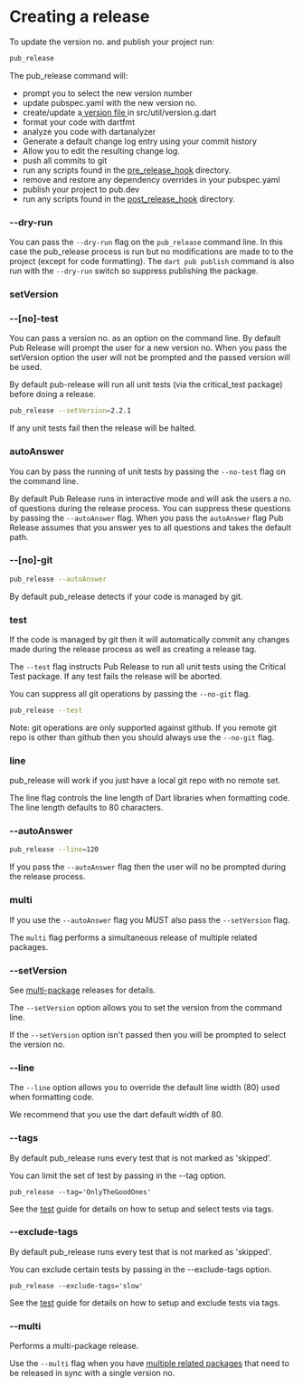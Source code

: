 # Creating a release

To update the version no. and publish your project run:

```bash
pub_release
```

The pub\_release command will:

* prompt you to select the new version number
* update pubspec.yaml with the new version no.
* create/update a[ version file ](version-file.md)in src/util/version.g.dart
* format your code with dartfmt
* analyze you code with dartanalyzer
* Generate a default change log entry using your commit history
* Allow you to edit the resulting change log.
* push all commits to git
* run any scripts found in the [pre\_release\_hook](hooks.md) directory.
* remove and restore any dependency overrides in your pubspec.yaml
* publish your project to pub.dev
* run any scripts found in the [post\_release\_hook](hooks.md) directory.

### --dry-run

You can pass the `--dry-run` flag on the `pub_release` command line. In this case the pub\_release process is run but no modifications are made to to the project \(except for code formatting\). The `dart pub publish` command is also run with the `--dry-run` switch so suppress publishing the package.

### setVersion

### --\[no\]-test

You can pass a version no. as an option on the command line. By default Pub Release will prompt the user for a new version no. When you pass the setVersion option the user will not be prompted and the passed version will be used.

By default pub-release will run all unit tests \(via the critical\_test package\) before doing a release.

```bash
pub_release --setVersion=2.2.1
```

If any unit tests fail then the release will be halted.

### autoAnswer

You can by pass the running of unit tests by passing the `--no-test` flag on the command line.

By default Pub Release runs in interactive mode and will ask the users a no. of questions during the release process. You can suppress these questions by passing the `--autoAnswer` flag. When you pass the `autoAnswer` flag Pub Release assumes that you answer yes to all questions and takes the default path.

### --\[no\]-git

```bash
pub_release --autoAnswer
```

By default pub\_release detects if your code is managed by git.

### test

If the code is managed by git then it will automatically commit any changes made during the release process as well as creating a release tag.

The `--test` flag instructs Pub Release to run all unit tests using the Critical Test package. If any test fails the release will be aborted.

You can suppress all git operations by passing the `--no-git` flag.

```bash
pub_release --test
```

Note: git operations are only supported against github. If you remote git repo is other than github then you should always use the `--no-git` flag.

### line

pub\_release will work if you just have a local git repo with no remote set.

The line flag controls the line length of Dart libraries when formatting code. The line length defaults to 80 characters.

### --autoAnswer

```bash
pub_release --line=120
```

If you pass the `--autoAnswer` flag then the user will no be prompted during the release process.

### multi

If you use the `--autoAnswer` flag you MUST also pass the `--setVersion` flag.

The `multi` flag performs a simultaneous release of multiple related packages.

### --setVersion

See [multi-package](simultaneous-releases/) releases for details.

The `--setVersion` option allows you to set the version from the command line.

If the `--setVersion` option isn't passed then you will be prompted to select the version no.

### --line

The `--line` option allows you to override the default line width \(80\) used when formatting code.

We recommend that you use the dart default width of 80.

### --tags

By default pub\_release runs every test that is not marked as 'skipped'.

You can limit the set of test by passing in the --tag option.

```text
pub_release --tag='OnlyTheGoodOnes'
```

See the [test](https://pub.dev/packages/test#tagging-tests) guide for details on how to setup and select tests via tags.

### --exclude-tags

By default pub\_release runs every test that is not marked as 'skipped'.

You can exclude certain tests by passing in the --exclude-tags option.



```text
pub_release --exclude-tags='slow'
```

See the [test](https://pub.dev/packages/test#tagging-tests) guide for details on how to setup and exclude tests via tags.

### --multi

Performs a multi-package release.

Use the `--multi` flag when you have [multiple related packages](simultaneous-releases/) that need to be released in sync with a single version no.

